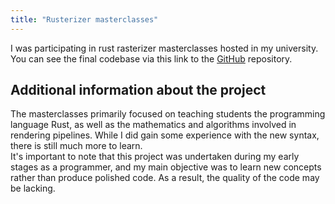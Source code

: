 ```yaml
---
title: "Rusterizer masterclasses"
---
```


I was participating in rust rasterizer masterclasses hosted in my university.\
You can see the final codebase via this link to the [GitHub](https://github.com/SmailikHappy/rusterizer) repository.

## Additional information about the project

The masterclasses primarily focused on teaching students the programming language Rust, as well as the mathematics and algorithms involved in rendering pipelines. While I did gain some experience with the new syntax, there is still much more to learn.\
It's important to note that this project was undertaken during my early stages as a programmer, and my main objective was to learn new concepts rather than produce polished code. As a result, the quality of the code may be lacking.